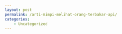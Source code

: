 ```yaml
---
layout: post
permalink: /arti-mimpi-melihat-orang-terbakar-api/
categories:
    - Uncategorized
---
```


